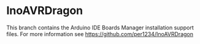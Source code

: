InoAVRDragon
======
This branch contains the Arduino IDE Boards Manager installation support files. For more information see https://github.com/per1234/InoAVRDragon
